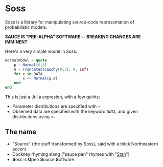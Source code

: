 # Soss

Soss is a library for manipulating source-code representation of probabilistic models.

**SAUCE IS "PRE-ALPHA" SOFTWARE -- BREAKING CHANGES ARE IMMINENT**


Here's a very simple model in Soss:

```julia
normalModel = quote
    μ ~ Normal(0,5)
    σ ~ Truncated(Cauchy(0,3), 0, Inf)
    for x in DATA
        x <~ Normal(μ,σ)
    end
end
```

This is just a Julia expresion, with a few quirks:

* Parameter distributions are specified with `~`
* Observed data are specified with the keyword `DATA`, and given distributions using `<~`


## The name

* "Source" (the stuff transformed by Soss), said with a thick Northeastern accent
* Cockney rhyming slang ("sauce pan" rhymes with "[Stan](http://mc-stan.org/)")
* **S**oss is **O**pen **S**ource **S**oftware
